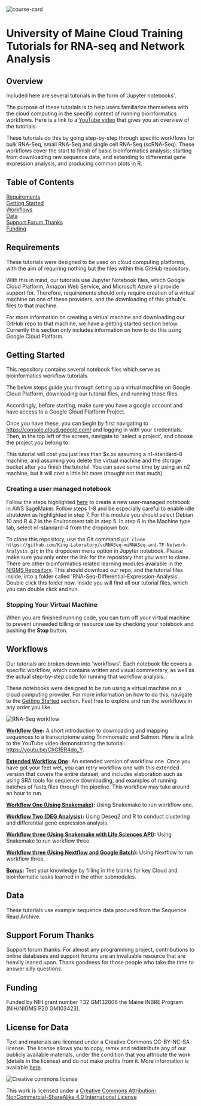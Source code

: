 [comment]: <> (Hi. If you are seeing this message, please open this file with markdown preview or jupyter notebook. You can do this by right clicking on the readme file and picking 'open with'.)
![course-card](images/module_anchor_image.png)
# University of Maine Cloud Training Tutorials for RNA-seq and Network Analysis

## Overview

Included here are several tutorials in the form of 'Jupyter notebooks'.

The purpose of these tutorials is to help users familiarize themselves with the cloud computing in the specific context of running bioinformatics workflows. Here is a link to a [YouTube video](https://youtube.com) that gives you an overview of the tutorials.

These tutorials do this by going step-by-step through specific workflows for bulk RNA-Seq, small RNA-Seq and single cell RNA-Seq (scRNA-Seq). These workflows cover the start to finish of basic bioinformatics analysis; starting from downloading raw sequence data, and extending to differential gene expression analysis, and producing common plots in R.

## Table of Contents

[Requirements](#requirements)  
[Getting Started](#getting-started)  
[Workflows](#workflows)  
[Data](#data)  
[Support Forum Thanks](#support-forum-thanks)  
[Funding](#funding)  
   

## Requirements

These tutorials were designed to be used on cloud computing platforms, with the aim of requiring nothing but the files within this GitHub repository.

With this in mind, our tutorials use Jupyter Notebook files, which Google Cloud Platform, Amazon Web Service, and Microsoft Azure all provide support for. Therefore, requirements should only require creation of a virtual machine on one of these providers, and the downloading of this github's files to that machine.

For more information on creating a virtual machine and downloading our GitHub repo to that machine, we have a getting started section below. Currently this section only includes information on how to do this using Google Cloud Platform.

## Getting Started

This repository contains several notebook files which serve as bioinformatics workflow tutorials.

The below steps guide you through setting up a virtual machine on Google Cloud Platform, downloading our tutorial files, and running those files. 

Accordingly, before starting, make sure you have a google account and have access to a Google Cloud Platform Project.

Once you have these, you can begin by first navigating to https://console.cloud.google.com/ and logging in with your credentials. Then, in the top left of the screen, navigate to 'select a project', and choose the project you belong to.

This tutorial will cost you just less than $x.xx assuming a n1-standard-8 machine, and assuming you delete the virtual machine and the storage bucket after you finish the tutorial. You can save some time by using an n2 machine, but it will cost a little bit more (thought not that much). 

### Creating a user managed notebook 

Follow the steps highlighted [here](https://github.com/STRIDES/NIHCloudLabGCP/blob/main/docs/vertexai.md) to create a new user-managed notebook in AWS SageMaker. Follow steps 1-8 and be especially careful to enable idle shutdown as highlighted in step 7. For this module you should select Debian 10 and R 4.2 in the Environment tab in step 5. In step 6 in the Machine type tab, select n1-standard-4 from the dropdown box.

To clone this repository, use the Git command `git clone https://github.com/King-Laboratory/scRNASeq-miRNASeq-and-TF-Network-Analysis.git` in the dropdown menu option in Jupyter notebook. Please make sure you only enter the link for the repository that you want to clone. There are other bioinformatics related learning modules available in the [NIGMS Repository](https://github.com/NIGMS). This should download our repo, and the tutorial files inside, into a folder called 'RNA-Seq-Differential-Expression-Analysis'. Double click this folder now. Inside you will find all our tutorial files, which you can double click and run.

### Stopping Your Virtual Machine

When you are finished running code, you can turn off your virtual machine to prevent unneeded billing or resource use by checking your notebook and pushing the **Stop** button.

## Workflows

Our tutorials are broken down into 'workflows'. Each notebook file covers a specific workflow, which contains written and visual commentary, as well as the actual step-by-step code for running that workflow analysis. 

These notebooks were designed to be run using a virtual machine on a cloud computing provider. For more information on how to do this; navigate to the [Getting Started](#getting-started) section. Feel free to explore and run the workflows in any order you like. 

![RNA-Seq workflow](images/Cloud_Modules.png)


**[Workflow One](Tutorial_1.ipynb):** A short introduction to downloading and mapping sequences to a transcriptome using Trimmomatic and Salmon. Here is a link to the YouTube video demonstrating the tutorial: <https://youtu.be/ChGfBR4do_Y>.

**[Extended Workflow One](Tutorial_1B_Extended.ipynb):** An extended version of workflow one. Once you have got your feet wet, you can retry workflow one with this extended version that covers the entire dataset, and includes elaboration such as using SRA tools for sequence downloading, and examples of running batches of fastq files through the pipeline. This workflow may take around an hour to run.

**[Workflow One (Using Snakemake)](Tutorial_2_Snakemake.ipynb):** Using Snakemake to run workflow one.

**[Workflow Two (DEG Analysis)](Tutorial_3_DEG_Analysis.ipynb):** Using Deseq2 and R to conduct clustering and differential gene expression analysis.

**[Workflow three (Using Snakemake with Life Sciences API)](Tutorial_4_Snakemake_LS_API.ipynb):** Using Snakemake to run workflow three.

**[Workflow three (Using Nextflow and Google Batch)](Tutorial_4_Nextflow_GBatch.ipynb):** Using Nextflow to run workflow three.

**[Bonus](Tutorial_5_BonusNotebook.ipynb):** Test your knowledge by filling in the blanks for key Cloud and bioinformatic tasks learned in the other submodules.

## Data

These tutorials use example sequence data procured from the Sequence Read Archive. 

## Support Forum Thanks

Support forum thanks. For almost any programming project, contributions to online databases and support forums are an invaluable resource that are heavily leaned upon. Thank goodness for those people who take the time to answer silly questions.

## Funding

Funded by NIH grant number T32 GM132006 the Maine INBRE Program (NIH/NIGMS P20 GM103423).

## **License for Data**

Text and materials are licensed under a Creative Commons CC-BY-NC-SA license. The license allows you to copy, remix and redistribute any of our publicly available materials, under the condition that you attribute the work (details in the license) and do not make profits from it. More information is available [here](https://tilburgsciencehub.com/about).

![Creative commons license](https://i.creativecommons.org/l/by-nc-sa/4.0/88x31.png)

This work is licensed under a [Creative Commons Attribution-NonCommercial-ShareAlike 4.0 International License](http://creativecommons.org/licenses/by-nc-sa/4.0/)

